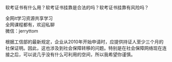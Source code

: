 软考证书有什么用？软考证书挂靠是合法的吗？软考证书挂靠有风险吗？

全网it学习资源共享学习<br>全网课程都有，欢迎私聊<br>微信：jerryttom<br>

根据工信部的最新规定，企业从2010年开始申请时，应提供持证人至少三个月的社保证明。因此，这也涉及到社会保障转移的问题。特别是在社会保障网络现在连接之后，可以说几乎没有什么可利用的空间，所以我希望你谨慎。